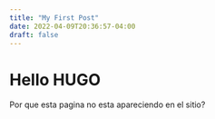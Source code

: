 ```yaml
---
title: "My First Post"
date: 2022-04-09T20:36:57-04:00
draft: false
---
```


# Hello HUGO

Por que esta pagina no esta apareciendo en el sitio?


